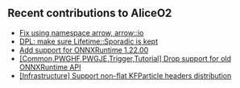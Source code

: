 ## Recent contributions to AliceO2
- [Fix using namespace arrow, arrow::io](https://github.com/AliceO2Group/AliceO2/pull/14442)
- [DPL: make sure Lifetime::Sporadic is kept](https://github.com/AliceO2Group/AliceO2/pull/14434)
- [Add support for ONNXRuntime 1.22.00](https://github.com/AliceO2Group/AliceO2/pull/14419)
- [[Common,PWGHF,PWGJE,Trigger,Tutorial] Drop support for old ONNXRuntime API](https://github.com/AliceO2Group/O2Physics/pull/11654)
- [[Infrastructure] Support non-flat KFParticle headers distribution](https://github.com/AliceO2Group/O2Physics/pull/11633)
